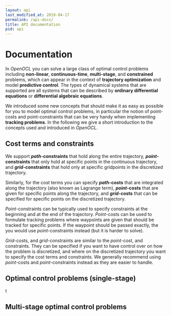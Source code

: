 ```yaml
---
layout: api
last_modified_at: 2019-04-17
permalink: /api-docs/
title: API documentation
pid: api
---
```


# Documentation

In *OpenOCL* you can solve a large class of optimal control problems including **non-linear**, **continuous-time**, **multi-stage**, and **constrained** problems, which can appear in the context of **trajectory optimization** and model **predictive control**. The types of dynamical systems that are supported are all systems that can be described by **ordinary differential equations** or **differential algebraic equations**.

We introduced some new concepts that should make it as easy as possible for you to model optimal control problems, in particular the notion of point-costs and point-constraints that can be very handy when implementing **tracking problems**. In the following we give a short introduction to the concepts used and introduced in *OpenOCL*.

## Cost terms and constraints

We support ***path*-constraints** that hold along the entire trajectory, ***point*-constraints** that only hold at specific points in the continuous trajectory, and ***grid*-constraints** that hold only at specific gridpoints in the discretized trajectory.

Similarly, for the cost terms you can specify ***path*-costs** that are integrated along the trajectory (also known as Lagrange term), ***point*-costs** that are given for specific points along the trajectory, and ***grid*-costs** that can be specified for specific points on the discretized trajectory. 

*Point*-constraints can be typically used to specify constraints at the beginning and at the end of the trajectory. *Point*-costs can be used to formulate tracking problems where waypoints are given that should be tracked for specific points. If the waypoint should be passed exactly, the you would use *point*-constraints instead (but it is harder to solve).

*Grid*-costs, and *grid*-constraints are similar to the *point*-cost, and constraints. They can be specified if you want to have control over on how the problem is discretized, and where on the discretized trajectory you want to specify the cost terms and constraints. We generally recommend using *point*-costs and *point*-constraints instead as they are easier to handle.

## Optimal control problems (single-stage)

t


## Multi-stage optimal control problems
